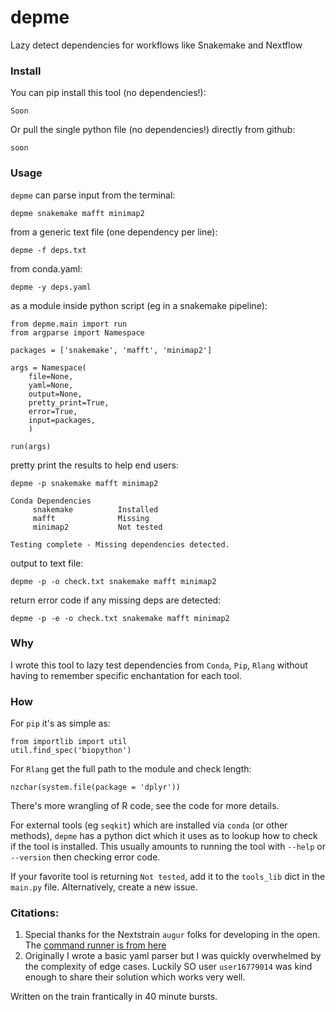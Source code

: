 # depme
Lazy detect dependencies for workflows like Snakemake and Nextflow

### Install

You can pip install this tool (no dependencies!):

```
Soon
```

Or pull the single python file (no dependencies!) directly from github:

```
soon
```

### Usage

`depme` can parse input from the terminal:

```
depme snakemake mafft minimap2
```

from a generic text file (one dependency per line):
```
depme -f deps.txt
```

from conda.yaml:
```
depme -y deps.yaml
```

as a module inside python script (eg in a snakemake pipeline):
```
from depme.main import run
from argparse import Namespace

packages = ['snakemake', 'mafft', 'minimap2']

args = Namespace(
    file=None, 
    yaml=None,
    output=None,
    pretty_print=True,
    error=True,
    input=packages,
    )
    
run(args)
```

pretty print the results to help end users:
```
depme -p snakemake mafft minimap2 

Conda Dependencies
     snakemake          Installed
     mafft              Missing
     minimap2           Not tested

Testing complete - Missing dependencies detected.
```

output to text file:
```
depme -p -o check.txt snakemake mafft minimap2 
```

return error code if any missing deps are detected:
```
depme -p -e -o check.txt snakemake mafft minimap2 
```

### Why

I wrote this tool to lazy test dependencies from `Conda`, `Pip`, `Rlang` without having to remember specific enchantation for each tool.

### How

For `pip` it's as simple as:

```
from importlib import util
util.find_spec('biopython')  
```

For `Rlang` get the full path to the module and check length:
```
nzchar(system.file(package = 'dplyr'))
```
There's more wrangling of R code, see the code for more details.

For external tools (eg `seqkit`) which are installed via `conda` (or other methods), `depme` has a python dict which it uses as to lookup how to check if the tool is installed. This usually amounts to running the tool with `--help` or `--version` then checking error code. 

If your favorite tool is returning `Not tested`, add it to the `tools_lib` dict in the `main.py` file. Alternatively, create a new issue.

### Citations:

1. Special thanks for the Nextstrain `augur` folks for developing in the open. The [command runner is from here](https://github.com/nextstrain/augur/blob/master/augur/io/shell_command_runner.py)
2. Originally I wrote a basic yaml parser but I was quickly overwhelmed by the complexity of edge cases. Luckily SO user `user16779014` was kind enough to share their solution which works very well.

Written on the train frantically in 40 minute bursts. 
